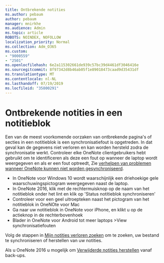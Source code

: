 ```yaml
---
title: Ontbrekende notities
ms.author: pebaum
author: pebaum
manager: mnirkhe
ms.audience: Admin
ms.topic: article
ROBOTS: NOINDEX, NOFOLLOW
localization_priority: Normal
ms.collection: Adm_O365
ms.custom:
- "9000559"
- "2501"
ms.openlocfilehash: 6e2a115302661de939c57bc39d4461df3046416e
ms.sourcegitcommit: 8f97342d8b46ab05f1e89018473caad9d35431df
ms.translationtype: MT
ms.contentlocale: nl-NL
ms.lasthandoff: 07/19/2019
ms.locfileid: "35800291"
---
```

# <a name="missing-notes-in-notebook"></a>Ontbrekende notities in een notitieblok

Een van de meest voorkomende oorzaken van ontbrekende pagina's of secties in een notitieblok is een synchronisatiefout is opgetreden. In dat geval kan de gegevens niet verloren en kan worden hersteld zodra de synchronisatie werkt. Controleer elke OneNote clientgebruikers hebt gebruikt om te identificeren als deze een fout op wanneer de laptop wordt weergegeven en als er een fout optreedt, Zie [verhelpen van problemen wanneer OneNote kunnen niet worden gesynchroniseerd](https://support.office.com/article/299495ef-66d1-448f-90c1-b785a6968d45).

- In OneNote voor Windows 10 wordt waarschijnlijk een driehoekige gele waarschuwingspictogram weergegeven naast de laptop.
- In OneNote 2016, klik met de rechtermuisknop op de naam van het notitieblok onder het lint en klik op 'Status notitieblok synchroniseren'
- Controleer voor een geel uitroepteken naast het pictogram van het notitieblok in OneNOte voor Mac
- Ga naar uw notitieblok in OneNote voor iPhone, en klikt u op de actieknop in de rechterbovenhoek
- Blader in OneNote voor Android tot meer laptops >View synchronisatiefouten

Volg de stappen in [Mijn notities verloren zoeken](https://support.office.com/article/32cb2bd7-afe7-44d2-a711-398a88421287) om te zoeken, uw bestand te synchroniseren of herstellen van uw notities.

Als u OneNote 2016 u mogelijk om [Verwijderde notities herstellen](https://support.office.com/article/32ed1036-74fd-4c21-bc28-033a486e6b14) vanaf back-ups.